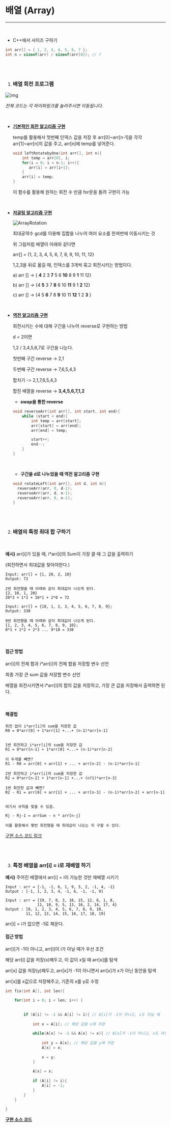 # 배열 (Array)

---

<br>

- C++에서 사이즈 구하기 

```cpp
int arr[] = { 1, 2, 3, 4, 5, 6, 7 }; 
int n = sizeof(arr) / sizeof(arr[0]); // 7
```

<br/>

<br/>

1. ### 배열 회전 프로그램



![img](https://t1.daumcdn.net/cfile/tistory/99AFA23F5BE8F31B0C)



*전체 코드는 각 하이퍼링크를 눌러주시면 이동됩니다.*

<br/>

- [**기본적인 회전 알고리즘 구현**](https://github.com/gyoogle/tech-interview-for-developer/blob/master/Computer%20Science/Data%20Structure/code/rotate_array.cpp)

  temp를 활용해서 첫번째 인덱스 값을 저장 후
  arr[0]~arr[n-1]을 각각 arr[1]~arr[n]의 값을 주고, arr[n]에 temp를 넣어준다.
  
  ```cpp
  void leftRotatebyOne(int arr[], int n){
      int temp = arr[0], i;
      for(i = 0; i < n-1; i++){
         arr[i] = arr[i+1];
      }
      arr[i] = temp;
  }
  ```
  
   이 함수를 활용해 원하는 회전 수 만큼 for문을 돌려 구현이 가능

  <br/>

- [**저글링 알고리즘 구현**](https://github.com/gyoogle/tech-interview-for-developer/blob/master/Computer%20Science/Data%20Structure/code/juggling_array.cpp)

  ![ArrayRotation](https://cdncontribute.geeksforgeeks.org/wp-content/uploads/arra.jpg)
  
  최대공약수 gcd를 이용해 집합을 나누어 여러 요소를 한꺼번에 이동시키는 것
  
  위 그림처럼 배열이 아래와 같다면
  
  arr[] = {1, 2, 3, 4, 5, 6, 7, 8, 9, 10, 11, 12}
  
  1,2,3을 뒤로 옮길 때, 인덱스를 3개씩 묶고 회전시키는 방법이다.
  
  a) arr [] -> { **4** 2 3 **7** 5 6 **10** 8 9 **1** 11 12}
  
  b) arr [] -> {4 **5** 3 7 **8** 6 10 **11** 9 1 **2** 12}
  
  c) arr [] -> {4 5 **6**  7 8 **9** 10 11 **12** 1 2 **3** }

  <br/>

- [**역전 알고리즘 구현**](https://github.com/gyoogle/tech-interview-for-developer/blob/master/Computer%20Science/Data%20Structure/code/reversal_array.cpp)

  회전시키는 수에 대해 구간을 나누어 reverse로 구현하는 방법
  
  d = 2이면
  
  1,2 / 3,4,5,6,7로 구간을 나눈다.
  
  첫번째 구간 reverse -> 2,1
  
  두번째 구간 reverse -> 7,6,5,4,3
  
  합치기 -> 2,1,7,6,5,4,3
  
  합친 배열을 reverse -> **3,4,5,6,7,1,2**
  
  
  
  - **swap을 통한 reverse**
  
   ```cpp
  void reverseArr(int arr[], int start, int end){
       while (start < end){
           int temp = arr[start];
           arr[start] = arr[end];
           arr[end] = temp;
  
           start++;
           end--;
       }
  }
   ```
  
  
  ​    
  - **구간을 d로 나누었을 때 역전 알고리즘 구현**
  
  ```cpp
  void rotateLeft(int arr[], int d, int n){
  	reverseArr(arr, 0, d-1);
  	reverseArr(arr, d, n-1);
  	reverseArr(arr, 0, n-1);
  }
  ```

<br/>

<br/>

2. ### 배열의 특정 최대 합 구하기

<br/>

**예시)** arr[i]가 있을 때, i*arr[i]의 Sum이 가장 클 때 그 값을 출력하기 

(회전하면서 최대값을 찾아야한다.)

```
Input: arr[] = {1, 20, 2, 10}
Output: 72

2번 회전했을 때 아래와 같이 최대값이 나오게 된다.
{2, 10, 1, 20}
20*3 + 1*2 + 10*1 + 2*0 = 72

Input: arr[] = {10, 1, 2, 3, 4, 5, 6, 7, 8, 9};
Output: 330

9번 회전했을 때 아래와 같이 최대값이 나오게 된다.
{1, 2, 3, 4, 5, 6, 7, 8, 9, 10};
0*1 + 1*2 + 2*3 ... 9*10 = 330
```

<br/>

#### 접근 방법

arr[i]의 전체 합과 i*arr[i]의 전체 합을 저장할 변수 선언

최종 가장 큰 sum 값을 저장할 변수 선언

배열을 회전시키면서 i*arr[i]의 합의 값을 저장하고, 가장 큰 값을 저장해서 출력하면 된다.

<br/>

#### 해결법

```
회전 없이 i*arr[i]의 sum을 저장한 값
R0 = 0*arr[0] + 1*arr[1] +...+ (n-1)*arr[n-1]


1번 회전하고 i*arr[i]의 sum을 저장한 값
R1 = 0*arr[n-1] + 1*arr[0] +...+ (n-1)*arr[n-2]

이 두개를 빼면?
R1 - R0 = arr[0] + arr[1] + ... + arr[n-2] - (n-1)*arr[n-1]

2번 회전하고 i*arr[i]의 sum을 저장한 값
R2 = 0*arr[n-2] + 1*arr[n-1] +...+ (n?1)*arr[n-3]

1번 회전한 값과 빼면?
R2 - R1 = arr[0] + arr[1] + ... + arr[n-3] - (n-1)*arr[n-2] + arr[n-1]


여기서 규칙을 찾을 수 있음.

Rj - Rj-1 = arrSum - n * arr[n-j]

이를 활용해서 몇번 회전했을 때 최대값이 나오는 지 구할 수 있다.
```

[구현 소스 코드 링크](https://github.com/gyoogle/tech-interview-for-developer/blob/master/Computer%20Science/Data%20Structure/code/maxvalue_array.cpp)

<br/>

<br/>

3. ### 특정 배열을 arr[i] = i로 재배열 하기

**예시)** 주어진 배열에서 arr[i] = i이 가능한 것만 재배열 시키기

```
Input : arr = {-1, -1, 6, 1, 9, 3, 2, -1, 4, -1}
Output : [-1, 1, 2, 3, 4, -1, 6, -1, -1, 9]

Input : arr = {19, 7, 0, 3, 18, 15, 12, 6, 1, 8,
              11, 10, 9, 5, 13, 16, 2, 14, 17, 4}
Output : [0, 1, 2, 3, 4, 5, 6, 7, 8, 9, 10, 
         11, 12, 13, 14, 15, 16, 17, 18, 19]
```

arr[i] = i가 없으면 -1로 채운다.



#### 접근 방법

arr[i]가 -1이 아니고, arr[i]이 i가 아닐 때가 우선 조건

해당 arr[i] 값을 저장(x)해두고, 이 값이 x일 때 arr[x]를 탐색

arr[x] 값을 저장(y)해두고, arr[x]가 -1이 아니면서 arr[x]가 x가 아닌 동안을 탐색

arr[x]를 x값으로 저장해주고, 기존의 x를 y로 수정

```cpp
int fix(int A[], int len){
    
    for(int i = 0; i < len; i++) {
        
        
        if (A[i] != -1 && A[i] != i){ // A[i]가 -1이 아니고, i도 아닐 때
            
            int x = A[i]; // 해당 값을 x에 저장
            
            while(A[x] != -1 && A[x] != x){ // A[x]가 -1이 아니고, x도 아닐 때
                
                int y = A[x]; // 해당 값을 y에 저장
                A[x] = x; 
                
                x = y;
            }
            
            A[x] = x;
            
            if (A[i] != i){
                A[i] = -1;
            }
        }
    }
    
}
```

[**구현 소스 코드**](https://github.com/gyoogle/tech-interview-for-developer/blob/master/Computer%20Science/Data%20Structure/code/rearrange_array.cpp)

<br/>

<br/>